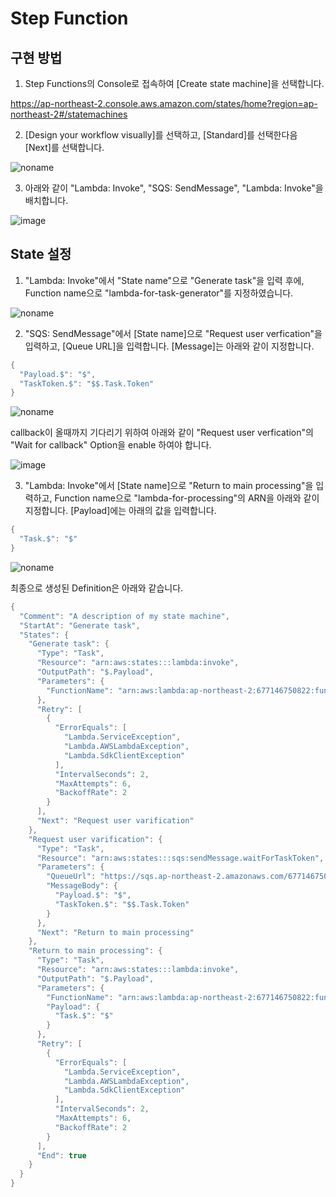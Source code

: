 # Step Function

## 구현 방법 

1) Step Functions의 Console로 접속하여 [Create state machine]을 선택합니다.

https://ap-northeast-2.console.aws.amazon.com/states/home?region=ap-northeast-2#/statemachines

2) [Design your workflow visually]를 선택하고, [Standard]를 선택한다음 [Next]를 선택합니다. 

![noname](https://user-images.githubusercontent.com/52392004/175047993-9616dc91-ab92-4ce9-9f0e-16a3dfec1594.png)

3) 아래와 같이 "Lambda: Invoke", "SQS: SendMessage", "Lambda: Invoke"을 배치합니다. 

![image](https://user-images.githubusercontent.com/52392004/175048408-123284fc-fd5b-49df-b2c7-b30b2b380e1c.png)


## State 설정 

1) "Lambda: Invoke"에서 "State name"으로 "Generate task"을 입력 후에, Function name으로 "lambda-for-task-generator"를 지정하였습니다. 


![noname](https://user-images.githubusercontent.com/52392004/175239445-84494b07-d7d6-4f72-8ccf-f4c4f6715735.png)


2) "SQS: SendMessage"에서 [State name]으로 "Request user verfication"을 입력하고, [Queue URL]을 입력합니다. [Message]는 아래와 같이 지정합니다. 

```java
{
  "Payload.$": "$",
  "TaskToken.$": "$$.Task.Token"
}
```

![noname](https://user-images.githubusercontent.com/52392004/175239841-1bba4dbf-a171-4b3b-aa54-3a2d30cafe35.png)


callback이 올때까지 기다리기 위하여 아래와 같이 "Request user verfication"의 "Wait for callback" Option을 enable 하여야 합니다.

![image](https://user-images.githubusercontent.com/52392004/175049854-43ffdd13-b989-4df1-ad16-786ced52f787.png)


3) "Lambda: Invoke"에서 [State name]으로 "Return to main processing"을 입력하고, Function name으로 "lambda-for-processing"의 ARN을 아래와 같이 지정합니다. [Payload]에는 아래의 값을 입력합니다. 

```java
{
  "Task.$": "$"
}
```

![noname](https://user-images.githubusercontent.com/52392004/175242099-af0ca0f8-6aa1-45b2-976b-d26d37bb28e5.png)


최종으로 생성된 Definition은 아래와 같습니다. 


```java
{
  "Comment": "A description of my state machine",
  "StartAt": "Generate task",
  "States": {
    "Generate task": {
      "Type": "Task",
      "Resource": "arn:aws:states:::lambda:invoke",
      "OutputPath": "$.Payload",
      "Parameters": {
        "FunctionName": "arn:aws:lambda:ap-northeast-2:677146750822:function:lambda-for-task-generator"
      },
      "Retry": [
        {
          "ErrorEquals": [
            "Lambda.ServiceException",
            "Lambda.AWSLambdaException",
            "Lambda.SdkClientException"
          ],
          "IntervalSeconds": 2,
          "MaxAttempts": 6,
          "BackoffRate": 2
        }
      ],
      "Next": "Request user varification"
    },
    "Request user varification": {
      "Type": "Task",
      "Resource": "arn:aws:states:::sqs:sendMessage.waitForTaskToken",
      "Parameters": {
        "QueueUrl": "https://sqs.ap-northeast-2.amazonaws.com/677146750822/VerificationQueue",
        "MessageBody": {
          "Payload.$": "$",
          "TaskToken.$": "$$.Task.Token"
        }
      },
      "Next": "Return to main processing"
    },
    "Return to main processing": {
      "Type": "Task",
      "Resource": "arn:aws:states:::lambda:invoke",
      "OutputPath": "$.Payload",
      "Parameters": {
        "FunctionName": "arn:aws:lambda:ap-northeast-2:677146750822:function:lambda-for-processing",
        "Payload": {
          "Task.$": "$"
        }
      },
      "Retry": [
        {
          "ErrorEquals": [
            "Lambda.ServiceException",
            "Lambda.AWSLambdaException",
            "Lambda.SdkClientException"
          ],
          "IntervalSeconds": 2,
          "MaxAttempts": 6,
          "BackoffRate": 2
        }
      ],
      "End": true
    }
  }
}
```        


